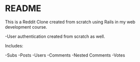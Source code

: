# README

This is a Reddit Clone created from scratch using Rails in my web development course.

-User authentication created from scratch as well.


Includes:

  -Subs
  -Posts
  -Users
  -Comments
  -Nested Comments
  -Votes
